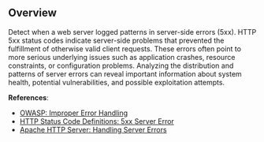 ## Overview

Detect when a web server logged patterns in server-side errors (5xx). HTTP 5xx status codes indicate server-side problems that prevented the fulfillment of otherwise valid client requests. These errors often point to more serious underlying issues such as application crashes, resource constraints, or configuration problems. Analyzing the distribution and patterns of server errors can reveal important information about system health, potential vulnerabilities, and possible exploitation attempts.

**References**:
- [OWASP: Improper Error Handling](https://owasp.org/www-community/Improper_Error_Handling)
- [HTTP Status Code Definitions: 5xx Server Error](https://www.w3.org/Protocols/rfc2616/rfc2616-sec10.html)
- [Apache HTTP Server: Handling Server Errors](https://httpd.apache.org/docs/2.4/misc/security_tips.html#serversidedata) 